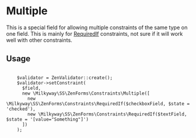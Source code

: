 Multiple
========
This is a special field for allowing multiple constraints of the same type on one field. This is mainly for [RequiredIf](RequiredIf.md) constraints, not sure if it will work well with other constraints.

## Usage

```

    $validator = ZenValidator::create();
    $validator->setConstraint(
      $field, 
      new \Milkyway\SS\ZenForms\Constraints\Multiple([
        new \Milkyway\SS\ZenForms\Constraints\RequiredIf($checkboxField, $state = 'checked'),
        new \Milkyway\SS\ZenForms\Constraints\RequiredIf($textField, $state = '[value="Something"]')
      ])
    );

```